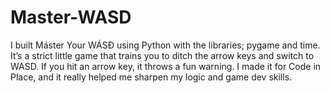 # Master-WASD
I built Máster Your WÁSÐ using Python with the libraries; pygame and time. It’s a strict little game that trains you to ditch the arrow keys and switch to WASD. If you hit an arrow key, it throws a fun warning. I made it for Code in Place, and it really helped me sharpen my logic and game dev skills.
